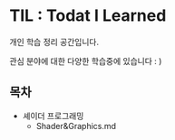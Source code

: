 # TIL : Todat I Learned

개인 학습 정리 공간입니다.

관심 분야에 대한 다양한 학습중에 있습니다 : )

## 목차
* 셰이더 프로그래밍
    * Shader&Graphics.md